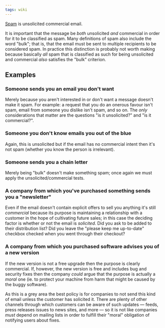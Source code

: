 ```yaml
---
tags: wiki
---
```


[Spam](/wiki/Spam) is unsolicited commercial email.

It is important that the message be _both_ unsolicited _and_ commercial in order for it to be classified as spam. Many definitions of spam also include the word "bulk"; that is, that the email must be sent to multiple recipients to be considered spam. In practice this distinction is probably not worth making because basically _all_ spam that is classified as such for being unsolicited and commercial _also_ satisfies the "bulk" criterion.

## Examples

### Someone sends you an email you don't want

Merely because you aren't interested in or don't want a message doesn't make it spam. For example: a request that you do an onerous favour isn't spam, email from someone you dislike isn't spam, and so on. The _only_ considerations that matter are the questions "is it unsolicited?" and "is it commercial?".

### Someone you don't know emails you out of the blue

Again, this is unsolicited but if the email has no commercial intent then it's not spam (whether you know the person is irrelevant).

### Someone sends you a chain letter

Merely being "bulk" doesn't make something spam; once again we must apply the unsolicited/commercial tests.

### A company from which you've purchased something sends you a "newsletter"

Even if the email doesn't contain explicit offers to sell you anything it's still _commercial_ because its purpose is maintaining a relationship with a customer in the hope of cultivating future sales; in this case the deciding factor is whether or not the email is _solicited_. Did you ask to be added to their distribution list? Did you leave the "please keep me up-to-date" checkbox checked when you went through their checkout?

### A company from which you purchased software advises you of a new version

If the new version is not a free upgrade then the purpose is clearly commercial. If, however, the new version is free and includes bug and security fixes then the company _could_ argue that the purpose is actually a _moral_ one (ie. to protect your machine from harm that might be caused by the buggy software).

As this is a grey area the best policy is for companies to not send this kind of email unless the customer has solicited it. There are plenty of other channels through which customers can be aware of such updates — feeds, press releases issues to news sites, and more — so it is not like companies _must_ depend on mailing lists in order to fulfill their "moral" obligation of notifying users about fixes.
